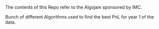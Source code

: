 The contents of this Repo refer to the Algojam sponsored by IMC.

Bunch of different Algorithms used to find the best PnL for year 1 of the data.
